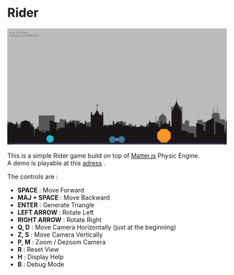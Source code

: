 # Rider

![screenshot](docs/images/screenshot-02-20.png)

This is a simple Rider game build on top of [Matter.js](https://github.com/liabru/matter-js) Physic Engine.  
A demo is playable at this [adress](https://d0rianb.github.io/Rider/.) .


The controls are :
 - **SPACE** : Move Forward
 - **MAJ + SPACE** : Move Backward
 - **ENTER** : Generate Triangle
 - **LEFT ARROW** : Rotate Left
 - **RIGHT ARROW** : Rotate Right
 - **Q, D** : Move Camera Horizontally (just at the beginning)
 - **Z, S** : Move Camera Vertically
 - **P, M** : Zoom / Dezoom Camera
 - **R** : Reset View
 - **H** : Display Help
 - **B** : Debug Mode

